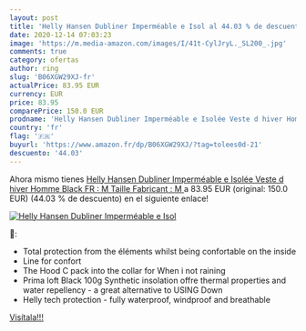 ```yaml
---
layout: post
title: 'Helly Hansen Dubliner Imperméable e Isol al 44.03 % de descuento'
date: 2020-12-14 07:03:23
image: 'https://m.media-amazon.com/images/I/41t-CylJryL._SL200_.jpg'
comments: true
category: ofertas
author: ring
slug: 'B06XGW29XJ-fr'
actualPrice: 83.95 EUR
currency: EUR
price: 83.95
comparePrice: 150.0 EUR
prodname: 'Helly Hansen Dubliner Imperméable e Isolée Veste d hiver Homme Black FR : M  Taille Fabricant : M '
country: 'fr'
flag: '🇫🇷'
buyurl: 'https://www.amazon.fr/dp/B06XGW29XJ/?tag=tolees0d-21'
descuento: '44.03'
---
```


Ahora mismo tienes [Helly Hansen Dubliner Imperméable e Isolée Veste d hiver Homme Black FR : M  Taille Fabricant : M ](https://www.amazon.fr/dp/B06XGW29XJ/?tag=tolees0d-21) a 83.95 EUR (original: 150.0 EUR) (44.03 %  de descuento) en el siguiente enlace!

[![Helly Hansen Dubliner Imperméable e Isol](https://m.media-amazon.com/images/I/41t-CylJryL._SL200_.jpg)](https://www.amazon.fr/dp/B06XGW29XJ/?tag=tolees0d-21)

🔎:

- Total protection from the éléments whilst being confortable on the inside
- Line for confort
- The Hood C pack into the collar for When i not raining
- Prima loft Black 100g Synthetic insolation offre thermal properties and water repellency - a great alternative to USING Down
- Helly tech protection - fully waterproof, windproof and breathable

[Visítala!!!](https://www.amazon.fr/dp/B06XGW29XJ/?tag=tolees0d-21)
